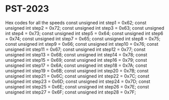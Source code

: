 # PST-2023
Hex codes for all the speeds
const unsigned int step1 = 0x62;
const unsigned int step2 = 0x72;
const unsigned int step3 = 0x63;
const unsigned int step4 = 0x73;
const unsigned int step5 = 0x64;
const unsigned int step6 = 0x74;
const unsigned int step7 = 0x65;
const unsigned int step8 = 0x75;
const unsigned int step9 = 0x66;
const unsigned int step10 = 0x76;
const unsigned int step11 = 0x67;
const unsigned int step12 = 0x77;
const unsigned int step13 = 0x68;
const unsigned int step14 = 0x78;
const unsigned int step15 = 0x69;
const unsigned int step16 = 0x79;
const unsigned int step17 = 0x6A;
const unsigned int step18 = 0x7A;
const unsigned int step19 = 0x6B;
const unsigned int step20 = 0x7B;
const unsigned int step21 = 0x6C;
const unsigned int step22 = 0x7C;
const unsigned int step23 = 0x6D;
const unsigned int step24 = 0x7D;
const unsigned int step25 = 0x6E;
const unsigned int step26 = 0x7E;
const unsigned int step27 = 0x6F;
const unsigned int step28 = 0x7F;
